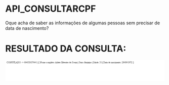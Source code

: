 # API_CONSULTARCPF
Oque acha de saber as informações de algumas pessoas sem precisar de data de nascimento?

# RESULTADO DA CONSULTA:
![alt text](https://raw.githubusercontent.com/Xmroot/API_CONSULTARCPF/main/Resultado.png)
